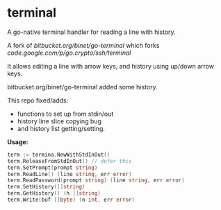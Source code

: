 terminal
========

A go-native terminal handler for reading a line with history.

A fork of *bitbucket.org/binet/go-terminal* which forks *code.google.com/p/go.crypto/ssh/terminal*

It allows editing a line with arrow keys, and history using up/down arrow keys.

bitbucket.org/binet/go-terminal added some history.

This repo fixed/adds:

*  functions to set up from stdin/out
*  history line slice copying bug
*  and history list getting/setting.

**Usage:**

```go 
term := termina.NewWithStdInOut()  
term.ReleaseFromStdInOut() // defer this  
term.SetPrompt(prompt string)  
term.ReadLine() (line string, err error)  
term.ReadPassword(prompt string) (line string, err error)  
term.SetHistory([]string)  
term.GetHistory() (h []string)  
term.Write(buf []byte) (n int, err error)  
```
